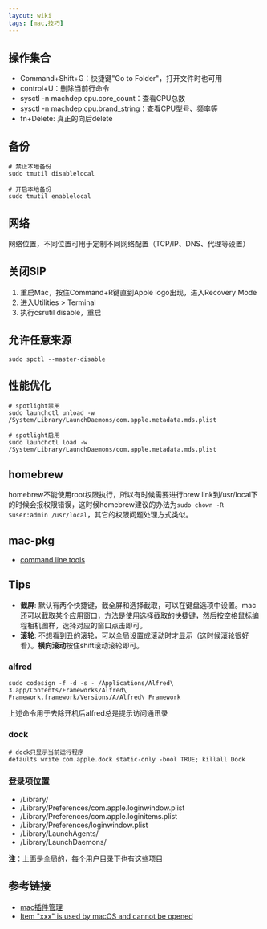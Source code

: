 ```yaml
---
layout: wiki
tags: [mac,技巧]
---
```


## 操作集合

* Command+Shift+G：快捷键"Go to Folder"，打开文件时也可用
* control+U：删除当前行命令
* sysctl -n machdep.cpu.core_count：查看CPU总数
* sysctl -n machdep.cpu.brand_string：查看CPU型号、频率等
* fn+Delete: 真正的向后delete


## 备份

```
# 禁止本地备份
sudo tmutil disablelocal

# 开启本地备份
sudo tmutil enablelocal
```

## 网络

网络位置，不同位置可用于定制不同网络配置（TCP/IP、DNS、代理等设置）


## 关闭SIP

1. 重启Mac，按住Command+R键直到Apple logo出现，进入Recovery Mode
2. 进入Utilities > Terminal
3. 执行csrutil disable，重启


## 允许任意来源

```
sudo spctl --master-disable
```


## 性能优化

```
# spotlight禁用
sudo launchctl unload -w /System/Library/LaunchDaemons/com.apple.metadata.mds.plist

# spotlight启用
sudo launchctl load -w /System/Library/LaunchDaemons/com.apple.metadata.mds.plist
```


## homebrew

homebrew不能使用root权限执行，所以有时候需要进行brew link到/usr/local下的时候会报权限错误，这时候homebrew建议的办法为`sudo chown -R $user:admin /usr/local`，其它的权限问题处理方式类似。


## mac-pkg

* [command line tools](https://developer.apple.com/download/more/)

## Tips

* **截屏**: 默认有两个快捷键，截全屏和选择截取，可以在键盘选项中设置。mac还可以截取某个应用窗口，方法是使用选择截取的快捷键，然后按空格鼠标编程相机图样，选择对应的窗口点击即可。
* **滚轮**: 不想看到丑的滚轮，可以全局设置成滚动时才显示（这时候滚轮很好看）。**横向滚动**按住shift滚动滚轮即可。


### alfred

```shell
sudo codesign -f -d -s - /Applications/Alfred\ 3.app/Contents/Frameworks/Alfred\ Framework.framework/Versions/A/Alfred\ Framework
```

上述命令用于去除开机后alfred总是提示访问通讯录

### dock

```shell
# dock只显示当前运行程序
defaults write com.apple.dock static-only -bool TRUE; killall Dock
```


### 登录项位置

* /Library/
* /Library/Preferences/com.apple.loginwindow.plist
* /Library/Preferences/com.apple.loginitems.plist
* /Library/Preferences/loginwindow.plist
* /Library/LaunchAgents/
* /Library/LaunchDaemons/

**注**：上面是全局的，每个用户目录下也有这些项目

## 参考链接

* [mac插件管理](http://bbs.feng.com/read-htm-tid-6891395.html)
* [Item "xxx" is used by macOS and cannot be opened](https://www.logcg.com/archives/2977.html)
